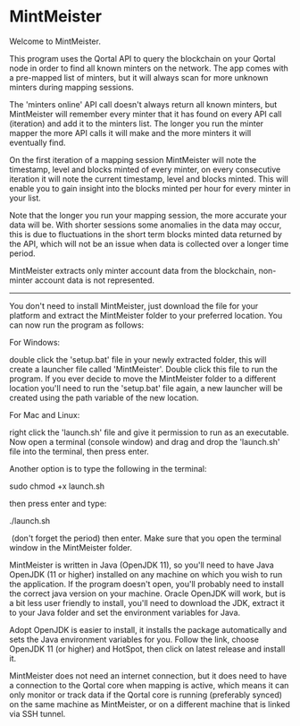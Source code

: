 # MintMeister

Welcome to MintMeister.

This program uses the Qortal API to query the blockchain on your Qortal node in order to find all known minters on the network. The app comes with a pre-mapped list of minters, but it will always scan for more unknown minters during mapping sessions.

The 'minters online' API call doesn't always return all known minters, but MintMeister will remember every minter that it has found on every API call (iteration) and add it to the minters list. The longer you run the minter mapper the more API calls it will make and the more minters it will eventually find.

On the first iteration of a mapping session MintMeister will note the timestamp, level and blocks minted of every minter, on every consecutive iteration it will note the current timestamp, level and blocks minted. This will enable you to gain insight into the blocks minted per hour for every minter in your list.

Note that the longer you run your mapping session, the more accurate your data will be. With shorter sessions some anomalies in the data may occur, this is due to fluctuations in the short term blocks minted data returned by the API, which will not be an issue when data is collected over a longer time period.

MintMeister extracts only minter account data from the blockchain, non-minter account data is not represented.

---

You don't need to install MintMeister, just download the file for your platform and extract the MintMeister folder to your preferred location. You can now run the program as follows:

For Windows:

double click the 'setup.bat' file in your newly extracted folder, this will create a launcher file called 'MintMeister'. Double click this file to run the program. If you ever decide to move the MintMeister folder to a different location you'll need to run the 'setup.bat' file again, a new launcher will be created using the path variable of the new location.

For Mac and Linux:

right click the 'launch.sh' file and give it permission to run as an executable. Now open a terminal (console window) and drag and drop the 'launch.sh' file into the terminal, then press enter. 

Another option is to type the following in the terminal:

sudo chmod +x launch.sh

then press enter and type:

./launch.sh

 (don't forget the period) then enter. Make sure that you open the terminal window in the MintMeister folder.

MintMeister is written in Java (OpenJDK 11), so you'll need to have Java OpenJDK (11 or higher) installed on any machine on which you wish to run the application. If the program doesn't open, you'll probably need to install the correct java version on your machine. Oracle OpenJDK will work, but is a bit less user friendly to install, you'll need to download the JDK, extract it to your Java folder and set the environment variables for Java. 

Adopt OpenJDK is easier to install, it installs the package automatically and sets the Java environment variables for you. Follow the link, choose OpenJDK 11 (or higher) and HotSpot, then click on latest release and install it. 

MintMeister does not need an internet connection, but it does need to have a connection to the Qortal core when mapping is active, which means it can only monitor or track data if the Qortal core is running (preferably synced) on the same machine as MintMeister,  or on a different machine that is linked via SSH tunnel. 

